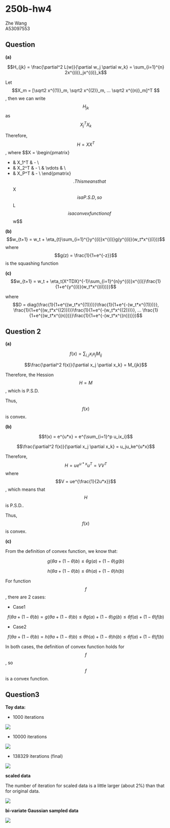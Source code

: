 # 250b-hw4

Zhe Wang  
A53097553

## Question 

**(a)**

$$H_{jk} = \frac{\partial^2 L(w)}{\partial w_j \partial w_k} = \sum_{i=1}^{n} 2x^{(i)}_jx^{(i)}_k$$

Let $$X_m = [\sqrt2 x^{(1)}_m, \sqrt2 x^{(2)}_m, ... \sqrt2 x^{(n)}_m]^T $$, then we can write $$H_{jk}$$ as $$X_j^TX_k$$

Therefore, $$H=XX^T$$, where 
$$X = \begin{pmatrix}
- & X_1^T & - \\
- & X_2^T & - \\
  & \vdots  &   \\
- & X_P^T & - \\
\end{pmatrix}$$.
This means that $$X$$ is a P.S.D, so $$L$$ is a convex function of $$w$$

**(b)**
$$w_{t+1} = w_t + \eta_{t}\sum_{i=1}^{}y^{(i)}x^{(i)}g(y^{(i)}(w_t*x^{(i)}))$$
where
$$g(z) = \frac{1}{1+e^{-z}}$$ is the squashing function

**(c)**
$$w_{t+1} = w_t + \eta_t(X^TDX)^{-1}\sum_{i=1}^{n}y^{(i)}x^{(i)}\frac{1}{1+e^{y^{(i)}(w_t*x^{(i)})}}$$

where $$D = diag(\frac{1}{1+e^{(w_t*x^{(1)})}}\frac{1}{1+e^{-(w_t*x^{(1)})}},  \frac{1}{1+e^{(w_t*x^{(2)})}}\frac{1}{1+e^{-(w_t*x^{(2)})}}, ... \frac{1}{1+e^{(w_t*x^{(n)})}}\frac{1}{1+e^{-(w_t*x^{(n)})}})$$



## Question 2

**(a)**

$$f(x) = \sum_{i,j}x_ix_jM_{ij}$$

$$\frac{\partial^2 f(x)}{\partial x_j \partial x_k} = M_{jk}$$

Therefore, the Hession $$H = M$$, which is P.S.D.

Thus, $$f(x)$$ is convex.

**(b)**

$$f(x) = e^{u*x} = e^{\sum_{i=1}^p u_ix_i}$$

$$\frac{\partial^2 f(x)}{\partial x_j \partial x_k} = u_ju_ke^{u*x}$$

Therefore, $$H = ue^{u*x}u^T = VV^T$$ where $$V = ue^{\frac{1}{2u*x}}$$, which means that $$H$$ is P.S.D..

Thus, $$f(x)$$ is convex.

**(c)**

From the definition of convex function, we know that:

$$g(\theta a + (1- \theta )b) \leq \theta g(a) + (1-\theta) g(b)$$

$$h(\theta a + (1- \theta )b) \leq \theta h(a) + (1-\theta) h(b)$$

For function $$f$$, there are 2 cases:
* Case1

$$f(\theta a + (1- \theta )b) = g(\theta a + (1- \theta )b) \leq \theta g(a) + (1-\theta) g(b) \leq\theta f(a) + (1-\theta) f(b)$$

* Case2

$$f(\theta a + (1- \theta )b) = h(\theta a + (1- \theta )b) \leq \theta h(a) + (1-\theta) h(b) \leq\theta f(a) + (1-\theta) f(b)$$

In both cases, the definition of convex function holds for $$f$$, so $$f$$ is a convex function.

## Question3

**Toy data:**
    
* 1000 iterations

![](Unknown-16)

* 10000 iterations

![](Unknown-17)

* 138329 iterations (final)

![](Unknown-15)

**scaled data**

The number of iteration for scaled data is a little larger (about 2%) than that for original data.

![](Unknown-18)


**bi-variate Gaussian sampled data**

![](Unknown-21)




